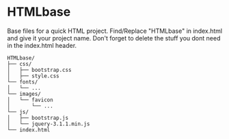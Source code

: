 # HTMLbase
Base files for a quick HTML project.
Find/Replace "HTMLbase" in index.html and give it your project name.
Don't forget to delete the stuff you dont need in the index.html header.

```
HTMLbase/
├── css/
│   ├── bootstrap.css
│   ├── style.css
└── fonts/
│   └── ...
└── images/
│   └── favicon
│       └── ...
└── js/
│   ├── bootstrap.js
│   └── jquery-3.1.1.min.js
└── index.html
```